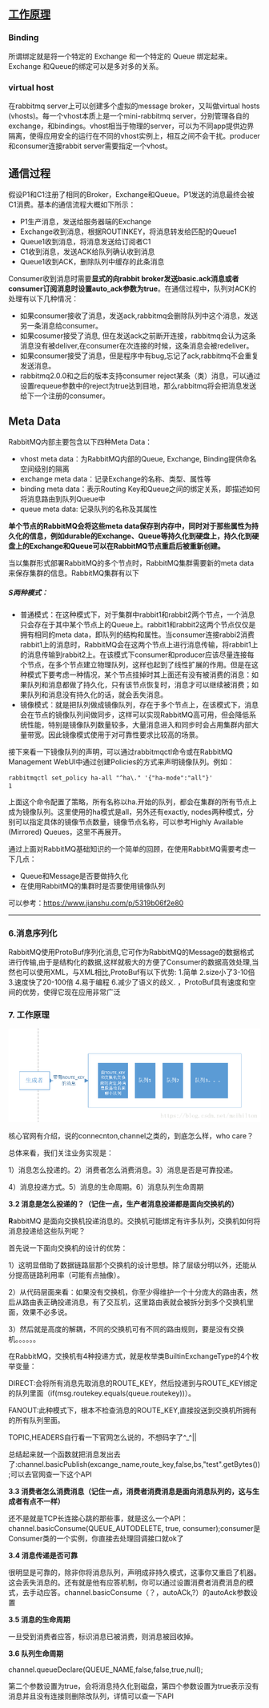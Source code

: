 ##  [工作原理](https://blog.csdn.net/maihilton/article/details/80928661)



### Binding

所谓绑定就是将一个特定的 Exchange 和一个特定的 Queue 绑定起来。Exchange 和Queue的绑定可以是多对多的关系。

###  virtual host

在rabbitmq server上可以创建多个虚拟的message broker，又叫做virtual hosts (vhosts)。每一个vhost本质上是一个mini-rabbitmq server，分别管理各自的exchange，和bindings。vhost相当于物理的server，可以为不同app提供边界隔离，使得应用安全的运行在不同的vhost实例上，相互之间不会干扰。producer和consumer连接rabbit server需要指定一个vhost。

##  通信过程

假设P1和C1注册了相同的Broker，Exchange和Queue。P1发送的消息最终会被C1消费。基本的通信流程大概如下所示：

- P1生产消息，发送给服务器端的Exchange
- Exchange收到消息，根据ROUTINKEY，将消息转发给匹配的Queue1
- Queue1收到消息，将消息发送给订阅者C1
- C1收到消息，发送ACK给队列确认收到消息
- Queue1收到ACK，删除队列中缓存的此条消息

Consumer收到消息时需要**显式的向rabbit broker发送basic.ack消息或者consumer订阅消息时设置auto_ack参数为true**。在通信过程中，队列对ACK的处理有以下几种情况：

- 如果consumer接收了消息，发送ack,rabbitmq会删除队列中这个消息，发送另一条消息给consumer。
- 如果cosumer接受了消息, 但在发送ack之前断开连接，rabbitmq会认为这条消息没有被deliver,在consumer在次连接的时候，这条消息会被redeliver。
- 如果consumer接受了消息，但是程序中有bug,忘记了ack,rabbitmq不会重复发送消息。
- rabbitmq2.0.0和之后的版本支持consumer reject某条（类）消息，可以通过设置requeue参数中的reject为true达到目地，那么rabbitmq将会把消息发送给下一个注册的consumer。

## Meta Data

RabbitMQ内部主要包含以下四种Meta Data：

- vhost meta data：为RabbitMQ内部的Queue, Exchange, Binding提供命名空间级别的隔离
- exchange meta data：记录Exchange的名称、类型、属性等
- binding meta data：表示Routing Key和Queue之间的绑定关系，即描述如何将消息路由到队列Queue中
- queue meta data: 记录队列的名称及其属性

**单个节点的RabbitMQ会将这些meta data保存到内存中，同时对于那些属性为持久化的信息，例如durable的Exchange、Queue等持久化到硬盘上，持久化到硬盘上的Exchange和Queue可以在RabbitMQ节点重启后被重新创建。**

当以集群形式部署RabbitMQ的多个节点时，RabbitMQ集群需要新的meta data来保存集群的信息。RabbitMQ集群有以下
##### S两种模式：

- 普通模式：在这种模式下，对于集群中rabbit1和rabbit2两个节点，一个消息只会存在于其中某个节点上的Queue上。rabbit1和rabbit2这两个节点仅仅是拥有相同的meta data，即队列的结构和属性。当consumer连接rabbi2消费rabbit1上的消息时，RabbitMQ会在这两个节点上进行消息传输，将rabbit1上的消息传输到rabbit2上。在该模式下consumer和producer应该尽量连接每个节点，在多个节点建立物理队列，这样也起到了线性扩展的作用。但是在这种模式下要考虑一种情况，某个节点挂掉时其上面还有没有被消费的消息：如果队列和消息都做了持久化，只有该节点恢复时，消息才可以继续被消费；如果队列和消息没有持久化的话，就会丢失消息。
- 镜像模式：就是把队列做成镜像队列，存在于多个节点上，在该模式下，消息会在节点的镜像队列间做同步，这样可以实现RabbitMQ高可用，但会降低系统性能，特别是镜像队列数量较多，大量消息进入和同步时会占用集群内部大量带宽。因此镜像模式使用于对可靠性要求比较高的场景。

接下来看一下镜像队列的声明，可以通过rabbitmqctl命令或在RabbitMQ Management WebUI中通过创建Policies的方式来声明镜像队列。例如：

```
rabbitmqctl set_policy ha-all "^ha\." '{"ha-mode":"all"}'
1
```

上面这个命令配置了策略，所有名称以ha.开始的队列，都会在集群的所有节点上成为镜像队列。这里使用的ha模式是all，另外还有exactly, nodes两种模式，分别可以指定具体的镜像节点数量，镜像节点名称，可以参考Highly Available (Mirrored) Queues，这里不再展开。

通过上面对RabbitMQ基础知识的一个简单的回顾，在使用RabbitMQ需要考虑一下几点：

- Queue和Message是否要做持久化
- 在使用RabbitMQ的集群时是否要使用镜像队列

可以参考：<https://www.jianshu.com/p/5319b06f2e80>



-----



### 6.消息序列化

RabbitMQ使用ProtoBuf序列化消息,它可作为RabbitMQ的Message的数据格式进行传输,由于是结构化的数据,这样就极大的方便了Consumer的数据高效处理,当然也可以使用XML，与XML相比,ProtoBuf有以下优势: 
1.简单 
2.size小了3-10倍 
3.速度快了20-100倍 
4.易于编程 
6.减少了语义的歧义. 
，ProtoBuf具有速度和空间的优势，使得它现在应用非常广泛

### 7. 工作原理



![img](assets/20180705161444448.png)



核心官网有介绍，说的connecnton,channel之类的，到底怎么样，who care？　

总体来看，我们关注业务实现是：

1）消息怎么投递的。2）消费者怎么消费消息。3）消息是否是可靠投递。

4）消息投递方式。5）消息的生命周期。6）消息队列生命周期

**3.2  消息是怎么投递的？（记住一点，生产者消息投递都是面向交换机的）**

**R**abbitMQ 是面向交换机投递消息的。交换机可能绑定有许多队列，交换机如何将消息投递给这些队列呢？

首先说一下面向交换机的设计的优势：

1）这明显借助了数据链路层那个交换机的设计思想。除了层级分明以外，还能从分提高链路利用率（可能有点抽像）。　　　　　　　　　　　　　　　　　　　　

2）从代码层面来看：如果没有交换机，你至少得维护一个十分庞大的路由表，然后从路由表正确投递消息，有了交互机，这里路由表就会被拆分到多个交换机里面，效果不必多说。　　　　　　　　　　　　　　　　　　　   

3）然后就是高度的解耦，不同的交换机可有不同的路由规则，要是没有交换机。。。。。。

在RabbitMQ，交换机有4种投递方式，就是枚举类BuiltinExchangeType的4个枚举变量：

DIRECT:会将所有消息先取消息的ROUTE_KEY，然后投递到与ROUTE_KEY绑定的队列里面（if(msg.routekey.equals(queue.routekey))）。

FANOUT:此种模式下，根本不检查消息的ROUTE_KEY,直接投送到交换机所拥有的所有队列里面。

TOPIC,HEADERS自行看一下官网怎么说的，不想码字了^_^||

总结起来就一个函数就把消息发出去了:channel.basicPublish(excange_name,route_key,false,bs,"test".getBytes());可以去官网查一下这个API

**3.3 消费者怎么消费消息（记住一点，消费者消费消息是面向消息队列的，这与生成者有点不一样）**

还不是就是TCP长连接心跳的那些事，就是这么一个API：channel.basicConsume(QUEUE_AUTODELETE, true, consumer);consumer是Consumer类的一个实例，你直接去处理回调接口就ok了

**3.4 消息传递是否可靠**

很明显是可靠的，除非你将消息队列，声明成非持久模式，这事你又重启了机器。这会丢失消息的。还有就是他有应答机制，你可以通过设置消费者消费消息的模式，去手动应答。channel.basicConsume（？，autoACk,?）的autoAck参数设置

**3.5 消息的生命周期**

一旦受到消费者应答，标识消息已被消费，则消息被回收掉。

**3.6 队列生命周期**

channel.queueDeclare(QUEUE_NAME,false,false,true,null);

第二个参数设置为true，会将消息持久化到磁盘，第四个参数设置为true表示没有消息并且没有连接则删除改队列，详情可以查一下API